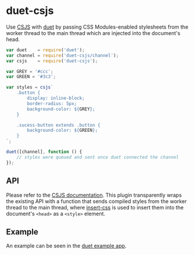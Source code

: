 # duet-csjs

Use [CSJS](https://github.com/rtsao/csjs) with [duet](https://github.com/colingourlay/duet) by passing CSS Modules-enabled stylesheets from the worker thread to the main thread which are injected into the document's head.

```javascript
var duet    = require('duet');
var channel = require('duet-csjs/channel');
var csjs    = require('duet-csjs');

var GREY = '#ccc';
var GREEN = '#3c3';

var styles = csjs`
    .button {
        display: inline-block;
        border-radius: 5px;
        background-color: ${GREY};
    }

    .sucess-button extends .button {
        background-color: ${GREEN};
    }
`;

duet([channel], function () {
    // styles were queued and sent once duet connected the channel
});
```

## API

Please refer to the [CSJS documentation](https://github.com/rtsao/csjs/blob/master/README.md#quick-example). This plugin transparently wraps the existing API with a function that sends compiled styles from the worker thread to the main thread, where [insert-css](https://github.com/substack/insert-css) is used to insert them into the document's `<head>` as a `<style>` element.

## Example

An example can be seen in the [duet example app](https://github.com/colingourlay/duet-example-app).
